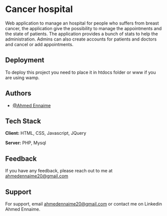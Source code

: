 
# Cancer hospital

Web application to manage an hospital for people who suffers from breast cancer, the application give the possibility to manage the appointments and the state of patients. The application provides a bunch of stats to help the administration. Admins can also create accounts for patients and doctors and cancel or add appointments. 


## Deployment

To deploy this project you need to place it in htdocs folder or www if you are using wamp.



## Authors

- [@Ahmed Ennaime](https://www.linkedin.com/in/ahmed-ennaime-731171225/)


## Tech Stack

**Client:** HTML, CSS, Javascript, JQuery

**Server:** PHP, Mysql


## Feedback

If you have any feedback, please reach out to me at ahmedennaime20@gmail.com


## Support

For support, email ahmedennaime20@gmail.com or contact me on Linkedin Ahmed Ennaime.


